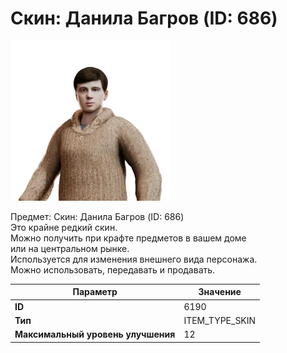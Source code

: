 # Скин: Данила Багров (ID: 686)

![Item Image](../img/6190.webp?raw=true)

Предмет: Скин: Данила Багров (ID: 686)<br>Это крайне редкий скин.<br>Можно получить при крафте предметов в вашем доме<br>или на центральном рынке.<br>Используется для изменения внешнего вида персонажа.<br>Можно использовать, передавать и продавать.


| Параметр | Значение |
|----------|----------|
| **ID** | 6190 |
| **Тип** | ITEM_TYPE_SKIN |
| **Максимальный уровень улучшения** | 12 |

